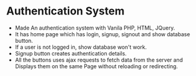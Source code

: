 # Authentication System
- Made An authentication system with Vanila PHP, HTML, JQuery.
- It has home page which has login, signup, signout and show database button.
- If a user is not logged in, show database won't work.
- Signup button creates authentication details.
- All the buttons uses ajax requests to fetch data from the server and Displays them on the same Page without reloading or redirecting.
